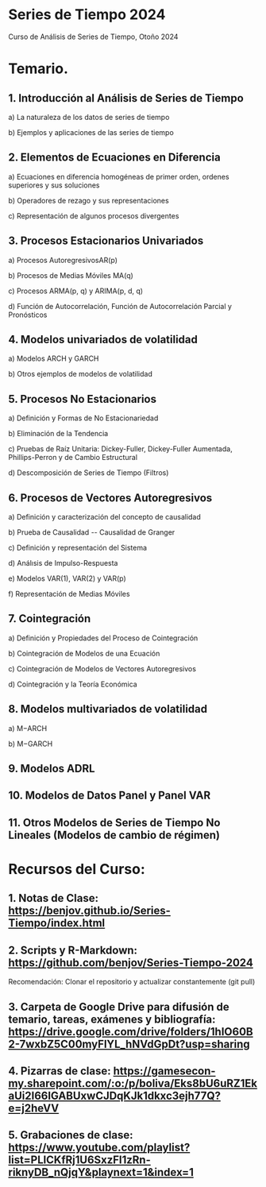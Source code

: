 # Series de Tiempo 2024
Curso de Análisis de Series de Tiempo, Otoño 2024

# Temario.

## 1. Introducción al Análisis de Series de Tiempo

a) La naturaleza de los datos de series de tiempo

b) Ejemplos y aplicaciones de las series de tiempo

## 2. Elementos de Ecuaciones en Diferencia

a) Ecuaciones en diferencia homogéneas de primer orden, ordenes superiores y sus soluciones

b) Operadores de rezago y sus representaciones

c)  Representación de algunos procesos divergentes

## 3. Procesos Estacionarios Univariados

a) Procesos AutoregresivosAR(p)

b) Procesos de Medias Móviles MA(q)

c) Procesos ARMA(p, q) y ARIMA(p, d, q)

d) Función de Autocorrelación, Función de Autocorrelación Parcial y Pronósticos

## 4. Modelos univariados de volatilidad

a) Modelos ARCH y GARCH

b) Otros ejemplos de modelos de volatilidad

## 5. Procesos No Estacionarios

a) Definición y Formas de No Estacionariedad

b) Eliminación de la Tendencia

c) Pruebas de Raíz Unitaria: Dickey-Fuller, Dickey-Fuller Aumentada, Phillips-Perron y de Cambio Estructural

d) Descomposición de Series de Tiempo (Filtros)

## 6. Procesos de Vectores Autoregresivos

a) Definición y caracterización del concepto de causalidad

b) Prueba de Causalidad --  Causalidad de Granger

c) Definición y representación del Sistema

d) Análısis de Impulso-Respuesta

e) Modelos VAR(1), VAR(2) y VAR(p)

f) Representación de Medias Móviles

## 7. Cointegración

a) Definición y Propiedades del Proceso de Cointegración

b) Cointegración de Modelos de una Ecuación

c) Cointegración de Modelos de Vectores Autoregresivos

d) Cointegración y la Teoría Económica

## 8. Modelos multivariados de volatilidad 

a) M−ARCH

b) M−GARCH

## 9. Modelos ADRL

## 10. Modelos de Datos Panel y Panel VAR

## 11. Otros Modelos de Series de Tiempo No Lineales (Modelos de cambio de régimen) 

# Recursos del Curso:

## 1. Notas de Clase: https://benjov.github.io/Series-Tiempo/index.html

## 2. Scripts y R-Markdown: https://github.com/benjov/Series-Tiempo-2024
Recomendación: Clonar el repositorio y actualizar constantemente (git pull)

## 3. Carpeta de Google Drive para difusión de temario, tareas, exámenes y bibliografía: https://drive.google.com/drive/folders/1hIO60B2-7wxbZ5C00myFlYL_hNVdGpDt?usp=sharing

## 4. Pizarras de clase: https://gamesecon-my.sharepoint.com/:o:/p/boliva/Eks8bU6uRZ1EkaUi2I66IGABUxwCJDqKJk1dkxc3ejh77Q?e=j2heVV

## 5. Grabaciones de clase: https://www.youtube.com/playlist?list=PLlCKfRj1U6SxzFI1zRn-riknyDB_nQjqY&playnext=1&index=1

